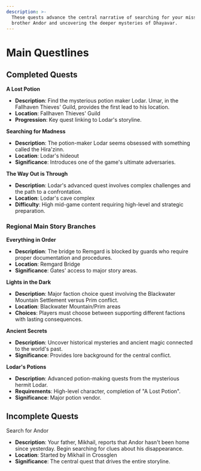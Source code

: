 ```yaml
---
description: >-
  These quests advance the central narrative of searching for your missing
  brother Andor and uncovering the deeper mysteries of Dhayavar.
---
```


# Main Questlines

## Completed Quests

**A Lost Potion**​

* **Description**: Find the mysterious potion maker Lodar. Umar, in the Fallhaven Thieves' Guild, provides the first lead to his location.
* **Location**: Fallhaven Thieves' Guild
* **Progression**: Key quest linking to Lodar's storyline.

**Searching for Madness**​

* **Description**: The potion-maker Lodar seems obsessed with something called the Hira'zinn.
* **Location**: Lodar's hideout
* **Significance**: Introduces one of the game's ultimate adversaries.

**The Way Out is Through**​

* **Description**: Lodar's advanced quest involves complex challenges and the path to a confrontation.
* **Location**: Lodar's cave complex
* **Difficulty**: High mid-game content requiring high-level and strategic preparation.

### **Regional Main Story Branches**

**Everything in Order**​

* **Description**: The bridge to Remgard is blocked by guards who require proper documentation and procedures.
* **Location**: Remgard Bridge
* **Significance**: Gates' access to major story areas.

**Lights in the Dark**​

* **Description**: Major faction choice quest involving the Blackwater Mountain Settlement versus Prim conflict.
* **Location**: Blackwater Mountain/Prim areas
* **Choices**: Players must choose between supporting different factions with lasting consequences.

**Ancient Secrets**​

* **Description**: Uncover historical mysteries and ancient magic connected to the world's past.
* **Significance**: Provides lore background for the central conflict.

**Lodar's Potions**​

* **Description**: Advanced potion-making quests from the mysterious hermit Lodar.
* **Requirements**: High-level character, completion of "A Lost Potion".
* **Significance**: Major potion vendor.

## Incomplete Quests

Search for Andor

* **Description**: Your father, Mikhail, reports that Andor hasn't been home since yesterday. Begin searching for clues about his disappearance.
* **Location**: Started by Mikhail in Crossglen
* **Significance**: The central quest that drives the entire storyline.

